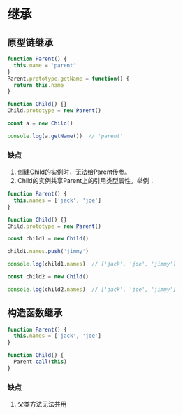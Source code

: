 # 继承

## 原型链继承

```javascript
function Parent() {
  this.name = 'parent'
}
Parent.prototype.getName = function() {
  return this.name
}

function Child() {}
Child.prototype = new Parent()

const a = new Child()

console.log(a.getName())  // 'parent'
```

### 缺点

1. 创建Child的实例时，无法给Parent传参。
2. Child的实例共享Parent上的引用类型属性。举例：

```javascript
function Parent() {
  this.names = ['jack', 'joe']
}

function Child() {}
Child.prototype = new Parent()

const child1 = new Child()

child1.names.push('jimmy')

console.log(child1.names)  // ['jack', 'joe', 'jimmy']

const child2 = new Child()

console.log(child2.names)  // ['jack', 'joe', 'jimmy']
```

## 构造函数继承

```javascript
function Parent() {
  this.names = ['jack', 'joe']
}

function Child() {
  Parent.call(this)
}
```

### 缺点

1. 父类方法无法共用

